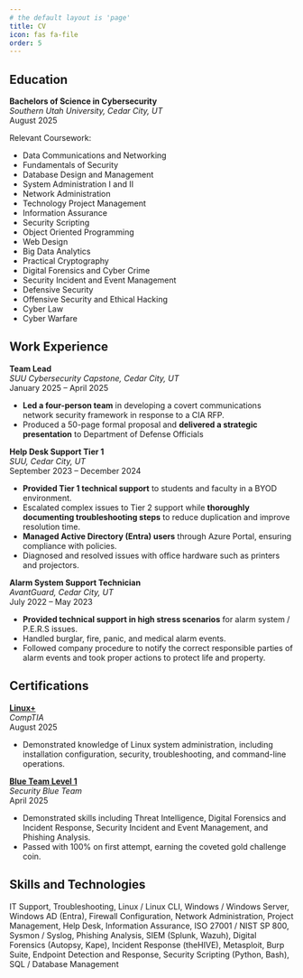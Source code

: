 ```yaml
---
# the default layout is 'page'
title: CV
icon: fas fa-file
order: 5
---
```


## Education

**Bachelors of Science in Cybersecurity**  
*Southern Utah University, Cedar City, UT*  
August 2025

Relevant Coursework:
- Data Communications and Networking
- Fundamentals of Security
- Database Design and Management
- System Administration I and II
- Network Administration
- Technology Project Management
- Information Assurance
- Security Scripting
- Object Oriented Programming
- Web Design
- Big Data Analytics
- Practical Cryptography
- Digital Forensics and Cyber Crime
- Security Incident and Event Management
- Defensive Security
- Offensive Security and Ethical Hacking
- Cyber Law
- Cyber Warfare


## Work Experience

**Team Lead**  
*SUU Cybersecurity Capstone, Cedar City, UT*  
January 2025 – April 2025  

- **Led a four-person team** in developing a covert communications network security framework in response to a CIA RFP.
- Produced a 50-page formal proposal and **delivered a strategic presentation** to Department of Defense Officials

**Help Desk Support Tier 1**  
*SUU, Cedar City, UT*  
September 2023 – December 2024

- **Provided Tier 1 technical support** to students and faculty in a BYOD environment.
- Escalated complex issues to Tier 2 support while **thoroughly documenting troubleshooting steps** to reduce duplication and improve resolution time.
- **Managed Active Directory (Entra) users** through Azure Portal, ensuring compliance with policies.
- Diagnosed and resolved issues with office hardware such as printers and projectors.

**Alarm System Support Technician**  
*AvantGuard, Cedar City, UT*  
July 2022 – May 2023  

- **Provided technical support in high stress scenarios** for alarm system / P.E.R.S issues.
- Handled burglar, fire, panic, and medical alarm events.
- Followed company procedure to notify the correct responsible parties of alarm events and took proper actions to protect life and property.


## Certifications

[**Linux+**](/posts/CompTIA_Linux_Plus/index.html)  
*CompTIA*  
August 2025  

- Demonstrated knowledge of Linux system administration, including installation configuration, security, troubleshooting, and command-line operations.  

[**Blue Team Level 1**](/posts/SBT-BTL1/index.html)  
*Security Blue Team*   
April 2025  

- Demonstrated skills including Threat Intelligence, Digital Forensics and Incident Response, Security Incident and Event Management, and Phishing Analysis.
- Passed with 100% on first attempt, earning the coveted gold challenge coin.


## Skills and Technologies
IT Support, 
Troubleshooting, 
Linux / Linux CLI, 
Windows / Windows Server, 
Windows AD (Entra), 
Firewall Configuration, 
Network Administration, 
Project Management, 
Help Desk, 
Information Assurance, 
ISO 27001 / NIST SP 800, 
Sysmon / Syslog, 
Phishing Analysis, 
SIEM (Splunk, Wazuh), 
Digital Forensics (Autopsy, Kape), 
Incident Response (theHIVE), 
Metasploit, 
Burp Suite, 
Endpoint Detection and Response, 
Security Scripting (Python, Bash), 
SQL / Database Management
